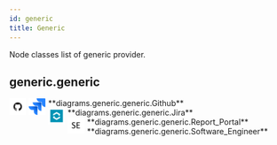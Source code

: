 ```yaml
---
id: generic
title: Generic
---
```


Node classes list of generic provider.

## generic.generic


<img width="30" src="/ExtendedDiagramIcons/resources/generic/github.png" alt="Github" style="float: left; padding-right: 5px;" >
**diagrams.generic.generic.Github**

<img width="30" src="/ExtendedDiagramIcons/resources/generic/jira.png" alt="Jira" style="float: left; padding-right: 5px;" >
**diagrams.generic.generic.Jira**

<img width="30" src="/ExtendedDiagramIcons/resources/generic/report_portal.png" alt="Report_Portal" style="float: left; padding-right: 5px;" >
**diagrams.generic.generic.Report_Portal**

<img width="30" src="/ExtendedDiagramIcons/resources/generic/software_engineer.png" alt="Software_Engineer" style="float: left; padding-right: 5px;" >
**diagrams.generic.generic.Software_Engineer**
